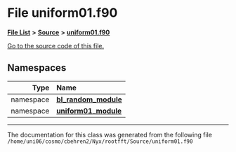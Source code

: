 
# File uniform01.f90


[**File List**](files.md) **>** [**Source**](dir_74389ed8173ad57b461b9d623a1f3867.md) **>** [**uniform01.f90**](uniform01_8f90.md)

[Go to the source code of this file.](uniform01_8f90_source.md)












## Namespaces

| Type | Name |
| ---: | :--- |
| namespace | [**bl\_random\_module**](namespacebl__random__module.md) <br> |
| namespace | [**uniform01\_module**](namespaceuniform01__module.md) <br> |















------------------------------
The documentation for this class was generated from the following file `/home/uni06/cosmo/cbehren2/Nyx/rootfft/Source/uniform01.f90`